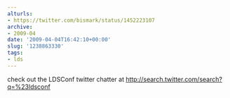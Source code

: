 ```yaml
---
alturls:
- https://twitter.com/bismark/status/1452223107
archive:
- 2009-04
date: '2009-04-04T16:42:10+00:00'
slug: '1238863330'
tags:
- lds
---
```


check out the LDSConf twitter chatter at http://search.twitter.com/search?q=%23ldsconf

